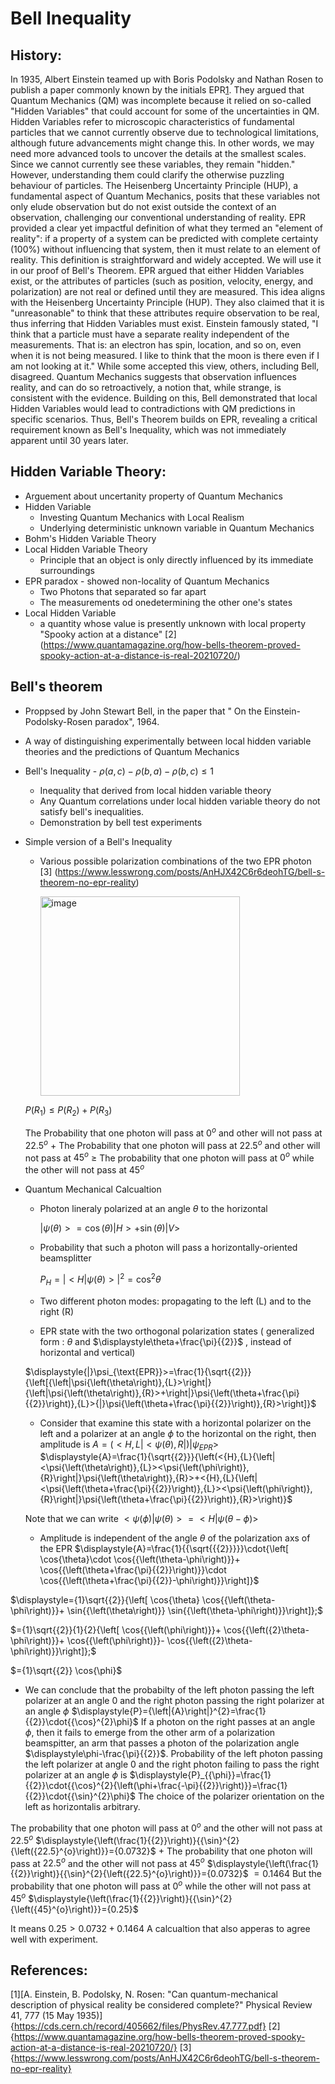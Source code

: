 # Bell Inequality
## History:  
In 1935, Albert Einstein teamed up with Boris Podolsky and Nathan Rosen to publish a paper commonly known by the initials EPR[1](https://cds.cern.ch/record/405662/files/PhysRev.47.777.pdf). 
They argued that Quantum Mechanics (QM) was incomplete because it relied on so-called "Hidden Variables" that could account for some of the uncertainties in QM. Hidden Variables refer to microscopic characteristics of fundamental particles that we cannot currently observe due to technological limitations, although future advancements might change this. 
In other words, we may need more advanced tools to uncover the details at the smallest scales. Since we cannot currently see these variables, they remain "hidden."
However, understanding them could clarify the otherwise puzzling behaviour of particles. 
The Heisenberg Uncertainty Principle (HUP), a fundamental aspect of Quantum Mechanics, posits that these variables not only elude observation but do not exist outside the context of an observation, challenging our conventional understanding of reality.
EPR provided a clear yet impactful definition of what they termed an "element of reality": if a property of a system can be predicted with complete certainty (100%) without influencing that system, then it must relate to an element of reality. This definition is straightforward and widely accepted. We will use it in our proof of Bell's Theorem.
EPR argued that either Hidden Variables exist, or the attributes of particles (such as position, velocity, energy, and polarization) are not real or defined until they are measured. 
This idea aligns with the Heisenberg Uncertainty Principle (HUP). They also claimed that it is "unreasonable" to think that these attributes require observation to be real, thus inferring that Hidden Variables must exist. 
Einstein famously stated, "I think that a particle must have a separate reality independent of the measurements. 
That is: an electron has spin, location, and so on, even when it is not being measured. I like to think that the moon is there even if I am not looking at it." While some accepted this view, others, including Bell, disagreed.
Quantum Mechanics suggests that observation influences reality, and can do so retroactively, a notion that, while strange, is consistent with the evidence. Building on this, Bell demonstrated that local Hidden Variables would lead to contradictions with QM predictions in specific scenarios. Thus, Bell's Theorem builds on EPR, revealing a critical requirement known as Bell's Inequality, which was not immediately apparent until 30 years later.



## Hidden Variable Theory:
* Arguement about uncertanity property of Quantum Mechanics
* Hidden Variable
   * Investing Quantum Mechanics with Local Realism
   * Underlying deterministic unknown variable in Quantum Mechanics
* Bohm's Hidden Variable Theory
* Local Hidden Variable Theory
   * Principle that an object is only directly influenced by its immediate surroundings
* EPR paradox - showed non-locality of Quantum Mechanics
   * Two Photons that separated so far apart
   * The measurements od onedetermining the other one's states
* Local Hidden Variable
   *  a quantity whose value is presently unknown with local property
      "Spooky action at a distance" [2] (https://www.quantamagazine.org/how-bells-theorem-proved-spooky-action-at-a-distance-is-real-20210720/)
## Bell's theorem
* Proppsed by John Stewart Bell, in the paper that " On the Einstein- Podolsky-Rosen paradox", 1964.
* A way of distinguishing experimentally between local hidden variable theories and the predictions of Quantum Mechanics
* Bell's Inequality - $\displaystyle\rho{\left({a},{c}\right)}-\rho{\left({b},{a}\right)}-\rho{\left({b},{c}\right)}\le{1}$
   * Inequality that derived from local hidden variable theory
   * Any Quantum correlations under local hidden variable theory do not satisfy bell's inequalities.
   * Demonstration by bell test experiments
* Simple version of a Bell's Inequality
   * Various possible polarization combinations of the two EPR photon [3] (https://www.lesswrong.com/posts/AnHJX42C6r6deohTG/bell-s-theorem-no-epr-reality)

     <img width="319" alt="image" src="https://github.com/user-attachments/assets/9949b0a7-00a4-4c56-a9eb-d60024c5d8dc">

    $\displaystyle{P}{\left({R}_{{1}}\right)}\le{P}{\left({R}_{{2}}\right)}+{P}{\left({R}_{{3}}\right)}$

  The Probability that one photon will pass at $\displaystyle{0}^{o}$ and other will not pass at $\displaystyle{22.5}^{o}$
$\displaystyle+$
  The Probability that one photon will pass at $\displaystyle{22.5}^{o}$ and other will not pass at $\displaystyle{45}^{o}$
$\displaystyle\ge$
  The probability that one photon will pass at $\displaystyle{0}^{o}$ while the other will not pass at $\displaystyle{45}^{o}$


* Quantum Mechanical Calcualtion
   * Photon lineraly polarized at an angle $\displaystyle\theta$ to the horizontal

     $\displaystyle{\left|\psi{\left(\theta\right)}>= \cos{{\left(\theta\right)}}\right|}{H}>+ \sin{{\left(\theta\right)}}{|}{V}>$
   * Probability that such a photon will pass a horizontally-oriented beamsplitter

     $\displaystyle{P}_{{H}}={\left|<{H}\right|}\psi{\left(\theta\right)}>{|}^{2}={{\cos}^{2}\theta}$

   * Two different photon modes: propagating to the left (L) and to the right (R)
   * EPR state with the two orthogonal polarization states ( generalized form : $\displaystyle\theta$ and $\displaystyle\theta+\frac{\pi}{{2}}$ , instead of horizontal and vertical) 
 
  $\displaystyle{|}\psi_{\text{EPR}}>=\frac{1}{\sqrt{{2}}}{\left[{\left|\psi{\left(\theta\right)},{L}>\right|}{\left|\psi{\left(\theta\right)},{R}>+\right|}\psi{\left(\theta+\frac{\pi}{{2}}\right)},{L}>{|}\psi{\left(\theta+\frac{\pi}{{2}}\right)},{R}>\right]}$

   * Consider that examine this state with a horizontal polarizer on the left and a polarizer at an angle $\displaystyle\phi$ to the horizontal on the right, then amplitude is
   $\displaystyle{A}={\left(<{H},{L}{\left|<\psi{\left(\theta\right)},{R}\right|}\right)}{|}\psi_{{{E}{P}{R}}}>$
    $\displaystyle{A}=\frac{1}{\sqrt{{2}}}{\left(<{H},{L}{\left|<\psi{\left(\theta\right)},{L}><\psi{\left(\phi\right)},{R}\right|}\psi{\left(\theta\right)},{R}>+<{H},{L}{\left|<\psi{\left(\theta+\frac{\pi}{{2}}\right)},{L}><\psi{\left(\phi\right)},{R}\right|}\psi{\left(\theta+\frac{\pi}{{2}}\right)},{R}>\right)}$

  Note that we can write
  $\displaystyle<\psi{\left(\phi\right)}{\left|\psi{\left(\theta\right)}>=<{H}\right|}\psi{\left(\theta-\phi\right)}>$

   * Amplitude is independent of the angle $\displaystyle\theta$ of the polarization axs of the EPR
    $\displaystyle{A}=\frac{1}{{\sqrt{{{2}}}}}\cdot{\left[ \cos{\theta}\cdot \cos{{\left(\theta-\phi\right)}}+ \cos{{\left(\theta+\frac{\pi}{{2}}\right)}}\cdot \cos{{\left(\theta+\frac{\pi}{{2}}-\phi\right)}}\right]}$

$\displaystyle={1}\sqrt{{2}}{\left[ \cos{\theta} \cos{{\left(\theta-\phi\right)}}+ \sin{{\left(\theta\right)}} \sin{{\left(\theta-\phi\right)}}\right]};$

$={1}\sqrt{{2}}{1}{2}{\left[ \cos{{\left(\phi\right)}}+ \cos{{\left({2}\theta-\phi\right)}}+ \cos{{\left(\phi\right)}}- \cos{{\left({2}\theta-\phi\right)}}\right]};$

$={1}\sqrt{{2}} \cos{\phi}$

   * We can conclude that the probabilty of the left photon passing the left polarizer at an angle $\displaystyle{0}$ and the right photon passing the right polarizer at an angle $\displaystyle\phi$
      $\displaystyle{P}={\left|{A}\right|}^{2}=\frac{1}{{2}}\cdot{{\cos}^{2}\phi}$
    If a photon on the right passes at an angle $\displaystyle\phi$, then it fails to emerge from the other arm of a polarization beamspitter, an arm that passes a photon of the polarization angle $\displaystyle\phi-\frac{\pi}{{2}}$.
    Probability of the left photon passing the left polarizer at angle $\displaystyle{0}$ and the right photon failing to pass the right polarizer at an angle $\displaystyle\phi$ is
    $\displaystyle{P}_{{\phi}}=\frac{1}{{2}}\cdot{{\cos}^{2}{\left(\phi+\frac{-\pi}{{2}}\right)}}=\frac{1}{{2}}\cdot{{\sin}^{2}\phi}$
The choice of the polarizer orientation on the left as horizontalis arbitrary.

The probability that one photon will pass at $\displaystyle{0}^{o}$ and the other will not pass at $\displaystyle{22.5}^{o}$ 
      $\displaystyle{\left(\frac{1}{{2}}\right)}{{\sin}^{2}{\left({22.5}^{o}\right)}}={0.0732}$
        +
The probability that one photon will pass at $\displaystyle{22.5}^{o}$ and the other will not pass at $\displaystyle{45}^{o}$ 
      $\displaystyle{\left(\frac{1}{{2}}\right)}{{\sin}^{2}{\left({22.5}^{o}\right)}}={0.0732}$
          $\displaystyle={0.1464}$
But the probability that one photon will pass at $\displaystyle{0}^{o}$ while the other will not pass at $\displaystyle{45}^{o}$ 
            $\displaystyle{\left(\frac{1}{{2}}\right)}{{\sin}^{2}{\left({45}^{o}\right)}}={0.25}$

It means $\displaystyle{0.25}>{0.0732}+{0.1464}$
A calcualtion that also apperas to agree well with experiment.
                 
         








## References:
[1][A. Einstein, B. Podolsky, N. Rosen: "Can quantum-mechanical description of physical reality be considered complete?" Physical Review 41, 777 (15 May 1935)]{https://cds.cern.ch/record/405662/files/PhysRev.47.777.pdf}
[2] {https://www.quantamagazine.org/how-bells-theorem-proved-spooky-action-at-a-distance-is-real-20210720/}
[3] {https://www.lesswrong.com/posts/AnHJX42C6r6deohTG/bell-s-theorem-no-epr-reality}

